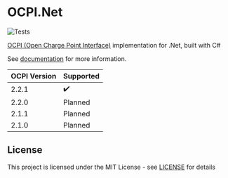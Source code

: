 # OCPI.Net

![Tests](https://github.com/BitzArt/OCPI.Net/actions/workflows/Tests.yml/badge.svg)

[OCPI (Open Charge Point Interface)](https://github.com/ocpi/ocpi) implementation for .Net, built with C#

See [documentation](docs/1.introduction.md) for more information.

| OCPI Version | Supported |
|--------------|-----------|
| 2.2.1        | ✔️       |
| 2.2.0        | Planned   |
| 2.1.1        | Planned   |
| 2.1.0        | Planned   |

## License

This project is licensed under the MIT License - see [LICENSE](LICENSE) for details


